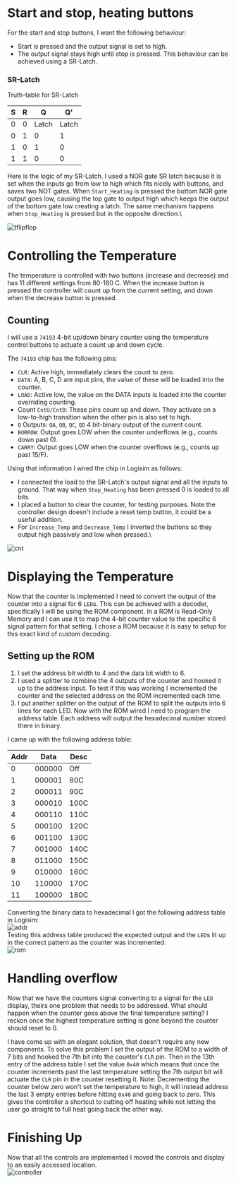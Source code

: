 # Start and stop, heating buttons

For the start and stop buttons, I want the following behaviour:

- Start is pressed and the output signal is set to high.
- The output signal stays high until stop is pressed.
This behaviour can be achieved using a SR-Latch.

### SR-Latch

Truth-table for SR-Latch

| S   | R   | Q     | Q'    |
| --- | --- | ----- | ----- |
| 0   | 0   | Latch | Latch |
| 0   | 1   | 0     | 1     |
| 1   | 0   | 1     | 0     |
| 1   | 1   | 0     | 0     |

Here is the logic of my SR-Latch. I used a NOR gate SR latch because it is set when the inputs go from low to high which fits nicely with buttons, and saves two NOT gates. When `Start_Heating` is pressed the bottom NOR gate output goes low, causing the top gate to output high which keeps the output of the bottom gate low creating a latch. The same mechanism happens when `Stop_Heating` is pressed but in the opposite direction.\

![tflipflop](SR-Latch.png)

# Controlling the Temperature

The temperature is controlled with two buttons (increase and decrease) and has 11 different settings from 80-180 C. When the increase button is pressed the controller will count up from the current setting, and down when the decrease button is pressed.

## Counting

I will use a `74193` 4-bit up/down binary counter using the temperature control buttons to actuate a count up and down cycle.

The `74193` chip has the following pins:

- `CLR`: Active high, immediately clears the count to zero.
- `DATA`: A, B, C, D are input pins, the value of these will be loaded into the counter.
- `LOAD`: Active low, the value on the DATA inputs is loaded into the counter overriding counting.
- Count `CntU/CntD`: These pins count up and down. They activate on a low-to-high transition when the other pin is also set to high.
- `Q` Outputs: `QA`, `QB`, `QC`, `QD` 4 bit-binary output of the current count.
- `BORROW`: Output goes LOW when the counter underflows (e.g., counts down past 0).
- `CARRY`: Output goes LOW when the counter overflows (e.g., counts up past 15/F).

Using that information I wired the chip in Logisim as follows:

- I connected the load to the SR-Latch's output signal and all the inputs to ground. That way when `Stop_Heating` has been pressed 0 is loaded to all bits.
- I placed a button to clear the counter, for testing purposes. Note the controller design doesn't include a reset temp button, it could be a useful addition.
- For `Increase_Temp` and `Decrease_Temp` I inverted the buttons so they output high passively and low when pressed.\

![cnt](Counter.png)

# Displaying the Temperature

Now that the counter is implemented I need to convert the output of the counter into a signal for 6 `LED`s. This can be achieved with a decoder, specifically I will be using the ROM component.
In a ROM is Read-Only Memory and I can use it to map the 4-bit counter value to the specific 6 signal pattern for that setting.
I chose a ROM because it is easy to setup for this exact kind of custom decoding.

## Setting up the ROM

1. I set the address bit width to 4 and the data bit width to 6.
2. I used a splitter to combine the 4 outputs of the counter and hooked it up to the address input. To test if this was working I incremented the counter and the selected address on the ROM incremented each time.
3. I put another splitter on the output of the ROM to split the outputs into 6 lines for each LED.
Now with the ROM wired I need to program the address table. Each address will output the hexadecimal number stored there in binary.

I came up with the following address table:

| Addr | Data   | Desc |
| ---- | ------ | ---- |
| 0    | 000000 | Off  |
| 1    | 000001 | 80C  |
| 2    | 000011 | 90C  |
| 3    | 000010 | 100C |
| 4    | 000110 | 110C |
| 5    | 000100 | 120C |
| 6    | 001100 | 130C |
| 7    | 001000 | 140C |
| 8    | 011000 | 150C |
| 9    | 010000 | 160C |
| 10   | 110000 | 170C |
| 11   | 100000 | 180C |

Converting the binary data to hexadecimal I got the following address table in Logisim:\
![addr](AddressTable.png)\
Testing this address table produced the expected output and the `LED`s lit up in the correct pattern as the counter was incremented.\
![rom](ROM.png)

# Handling overflow

Now that we have the counters signal converting to a signal for the `LED` display, theirs one problem that needs to be addressed. What should happen when the counter goes above the final temperature setting? I reckon once the highest temperature setting is gone beyond the counter should reset to 0.

I have come up with an elegant solution, that doesn't require any new components. To solve this problem I set the output of the ROM to a width of 7 bits and hooked the 7th bit into the counter's `CLR` pin.  Then in the 13th entry of the address table I set the value `0x40` which means that once the counter increments past the last temperature setting the 7th output bit will actuate the `CLR` pin in the counter resetting it.
Note: Decrementing the counter below zero won't set the temperature to high, it will instead address the last 3 empty entries before hitting `0x40` and going back to zero. This gives the controller a shortcut to cutting off heating while not letting the user go straight to full heat going back the other way.

# Finishing Up

Now that all the controls are implemented I moved the controls and display to an easily accessed location.\
![controller](Controller.png)
